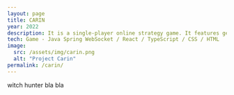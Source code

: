 ```yaml
---
layout: page
title: CARIN
year: 2022
description: It is a single-player online strategy game. It features genetic code parser and interpreter for game's characters, and multi-threaded server support for concurrent playing games.
tech: Game - Java Spring WebSocket / React / TypeScript / CSS / HTML
image:
  src: /assets/img/carin.png
  alt: "Project Carin"
permalink: /carin/
---
```

witch hunter bla bla